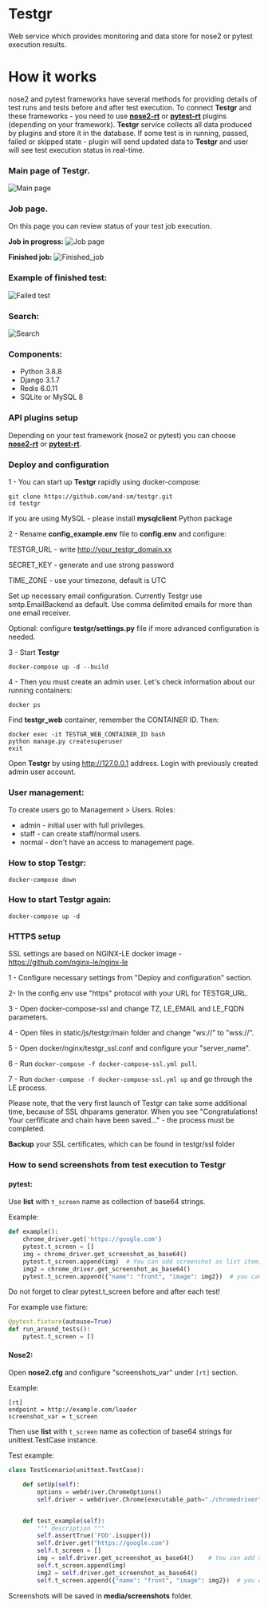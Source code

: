 # Testgr
Web service which provides monitoring and data store for nose2 or pytest execution results.
# How it works
nose2 and pytest frameworks have several methods for providing details of test runs and tests before and after test execution. To connect **Testgr** and these frameworks - you need to use [**nose2-rt**](https://github.com/and-sm/nose2rt) or [**pytest-rt**](https://github.com/and-sm/pytest-rt) plugins (depending on your framework).
 **Testgr** service collects all data produced by plugins and store it in the database.
If some test is in running, passed, failed or skipped state - plugin will send updated data to **Testgr** and user will see test execution status in real-time.

### Main page of Testgr. 

![Main page](https://i1.lensdump.com/i/jCCG8K.png)

### Job page. 
On this page you can review status of your test job execution. 

**Job in progress:**
![Job page](https://i1.lensdump.com/i/jCCaQZ.png)

**Finished job:**
![Finished_job](https://i.lensdump.com/i/jCCheP.png)

### Example of finished test:
![Failed test](https://i.lensdump.com/i/0y0ZCQ.png)

### Search:
![Search](https://i.lensdump.com/i/iUQwLT.png)


### Components:
* Python 3.8.8
* Django 3.1.7
* Redis 6.0.11
* SQLite or MySQL 8

### API plugins setup
Depending on your test framework (nose2 or pytest) you can choose [**nose2-rt**](https://github.com/and-sm/nose2rt) or [**pytest-rt**](https://github.com/and-sm/pytest-rt).


### Deploy and configuration
1 - 
You can start up **Testgr** rapidly using docker-compose:
```
git clone https://github.com/and-sm/testgr.git
cd testgr
```

If you are using MySQL - please install **mysqlclient** Python package

2 - 
Rename **config_example.env** file to **config.env** and configure:

TESTGR_URL - write http://your_testgr_domain.xx

SECRET_KEY - generate and use strong password

TIME_ZONE - use your timezone, default is UTC

Set up necessary email configuration. Currently Testgr use smtp.EmailBackend as default. 
Use comma delimited emails for more than one email receiver.

Optional: configure **testgr/settings.py** file if more advanced configuration is needed.

3 - Start **Testgr**
```
docker-compose up -d --build
```
4 - 
Then you must create an admin user. Let's check information about our running containers:
```
docker ps
```
Find **testgr_web** container, remember the CONTAINER ID. Then:
```
docker exec -it TESTGR_WEB_CONTAINER_ID bash
python manage.py createsuperuser
exit
```

Open **Testgr** by using http://127.0.0.1 address. Login with previously created admin user account.

### User management:
To create users go to Management > Users.
Roles:
* admin - initial user with full privileges.
* staff - can create staff/normal users.
* normal - don't have an access to management page.

### How to stop **Testgr**:
```
docker-compose down
```

### How to start **Testgr** again:
```
docker-compose up -d
```

### HTTPS setup
SSL settings are based on NGINX-LE docker image - https://github.com/nginx-le/nginx-le

1 - 
Configure necessary settings from "Deploy and configuration" section. 

2- 
In the config.env use "https" protocol with your URL for TESTGR_URL.

3 - 
Open docker-compose-ssl and change TZ, LE_EMAIL and LE_FQDN parameters.

4 - 
Open files in static/js/testgr/main folder and change "ws://" to "wss://".

5 - 
Open docker/nginx/testgr_ssl.conf and configure your "server_name".

6 - 
Run ```docker-compose -f docker-compose-ssl.yml pull```.

7 - 
Run ```docker-compose -f docker-compose-ssl.yml up``` and go through the LE process.

Please note, that the very first launch of Testgr can take some additional time, because of SSL dhparams generator.
When you see "Congratulations! Your cerfificate and chain have been saved..." - the process must be completed.

**Backup** your SSL certificates, which can be found in testgr/ssl folder

### How to send screenshots from test execution to Testgr
#### pytest:
Use **list** with ```t_screen``` name as collection of base64 strings.

Example:

```python
def example():
    chrome_driver.get('https://google.com')
    pytest.t_screen = []
    img = chrome_driver.get_screenshot_as_base64()
    pytest.t_screen.append(img)  # You can add screenshot as list item, name will be generated
    img2 = chrome_driver.get_screenshot_as_base64()
    pytest.t_screen.append({"name": "front", "image": img2})  # you can add screenshot as dict item with name
```
Do not forget to clear pytest.t_screen before and after each test!

For example use fixture:
```python
@pytest.fixture(autouse=True)
def run_around_tests():
    pytest.t_screen = []
```

#### Nose2:
Open **nose2.cfg** and configure "screenshots_var" under ```[rt]``` section.

Example:
```buildoutcfg
[rt]
endpoint = http://example.com/loader
screenshot_var = t_screen
```

Then use **list** with ```t_screen``` name as collection of base64 strings for unittest.TestCase instance.

Test example:

```python
class TestScenario(unittest.TestCase):

	def setUp(self):
		options = webdriver.ChromeOptions() 
		self.driver = webdriver.Chrome(executable_path="./chromedriver", options=options)


	def test_example(self):
		""" description """
		self.assertTrue('FOO'.isupper())
		self.driver.get("https://google.com")
		self.t_screen = []
		img = self.driver.get_screenshot_as_base64()    # You can add screenshot as list item, name will be generated
		self.t_screen.append(img)
		img2 = self.driver.get_screenshot_as_base64()
		self.t_screen.append({"name": "front", "image": img2})  # you can add screenshot as dict item with name

```

Screenshots will be saved in **media/screenshots** folder.